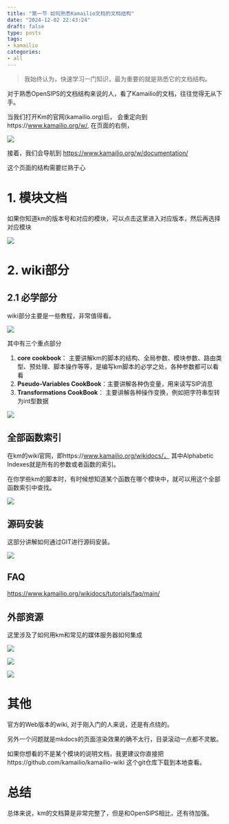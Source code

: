 ```yaml
---
title: "第一节 如何熟悉Kamailio文档的文档结构"
date: "2024-12-02 22:43:24"
draft: false
type: posts
tags:
- kamailio
categories:
- all
---
```


> 我始终认为，快速学习一门知识，最为重要的就是熟悉它的文档结构。

对于熟悉OpenSIPS的文档结构来说的人，看了Kamailio的文档，往往觉得无从下手。

当我们打开Km的官网(kamailio.org)后， 会重定向到https://www.kamailio.org/w/,  在页面的右侧，

![](atta/2024-12-02-22-57-06.png)

接着，我们会导航到 https://www.kamailio.org/w/documentation/

这个页面的结构需要烂熟于心

# 1. 模块文档

如果你知道km的版本号和对应的模块，可以点击这里进入对应版本，然后再选择对应模块

![](atta/2024-12-02-23-03-53.png)


# 2. wiki部分

## 2.1 必学部分
wiki部分主要是一些教程，非常值得看。

![](atta/2024-12-02-23-05-57.png)

其中有三个重点部分
1. **core cookbook**： 主要讲解km的脚本的结构、全局参数、模块参数、路由类型、预处理、脚本操作等等，是编写km脚本的必学之处，各种参数都可以看看
2. **Pseudo-Variables CookBook**：主要讲解各种伪变量，用来读写SIP消息
3. **Transformations CookBook**： 主要讲解各种操作变换，例如把字符串型转为int型数据

![](atta/2024-12-02-23-07-06.png)

## 全部函数索引

在km的wiki官网，即https://www.kamailio.org/wikidocs/， 其中Alphabetic Indexes就是所有的参数或者函数的索引。 

在你学些km的脚本时，有时候想知道某个函数在哪个模块中，就可以用这个全部函数索引中查找。

![](atta/2024-12-07-11-37-37.png)


## 源码安装

这部分讲解如何通过GIT进行源码安装。

![](atta/2024-12-02-23-12-53.png)

## FAQ
https://www.kamailio.org/wikidocs/tutorials/faq/main/

## 外部资源

这里涉及了如何用km和常见的媒体服务器如何集成

![](atta/2024-12-02-23-16-07.png)

![](atta/2024-12-02-23-31-00.png)

![](atta/2024-12-02-23-33-15.png)

# 其他

官方的Web版本的wiki, 对于刚入门的人来说，还是有点绕的。

另外一个问题就是mkdocs的页面渲染效果的确不太行，目录滚动一点都不灵敏。

如果你想看的不是某个模块的说明文档，我更建议你直接把https://github.com/kamailio/kamailio-wiki 这个git仓库下载到本地查看。


# 总结

总体来说，km的文档算是非常完整了，但是和OpenSIPS相比，还有待加强。